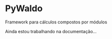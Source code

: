 # PyWaldo
Framework para cálculos compostos por módulos

Ainda estou trabalhando na documentação...
